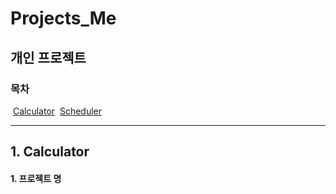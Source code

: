 # Projects_Me
## 개인 프로젝트 

### 목차
​	[Calculator](#Calculator)
​	[Scheduler](#Scheduler)

------

## 1. Calculator

#### 1. 프로젝트 명













